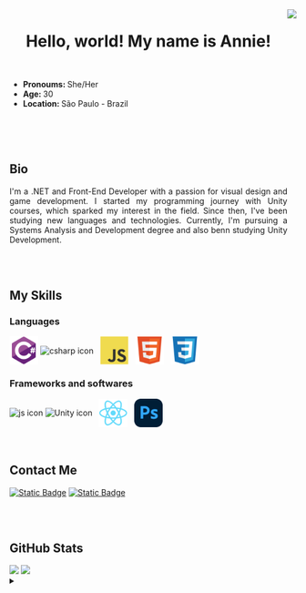 
<img align="right" height="500" src="https://github.com/AnnieJuraski/AnnieJuraski/assets/122943792/e7495280-c4b7-4585-96f9-530ad1febc48">





### <h1 align="center"> Hello, world! My name is Annie! </h1>
<br>

 - <strong>Pronoums: </strong> She/Her <br>
 - <strong>Age: </strong> 30 <br>
 - <strong>Location: </strong> São Paulo - Brazil
<br>
<br>
<br>


 ## Bio


<p align="justify">
I'm a .NET and Front-End Developer with a passion for visual design and game development. I started my programming journey with Unity courses, which sparked my interest in the field. Since then, I've been studying new languages and technologies. Currently, I'm pursuing a Systems Analysis and Development degree and also benn studying Unity Development.

<br>
  





  
</p>
<br>
<br>

  <h2> My Skills </h2>
    <h3> Languages</h3>  
    <div>     
      <img align="center" height="50" alt="csharp icon"  src="https://raw.githubusercontent.com/devicons/devicon/master/icons/csharp/csharp-original.svg">   
     <img align="center" height="60" alt="csharp icon"  src="https://raw.githubusercontent.com/AnnieJuraski/devicon/master/icons/python/python-original.svg">   &nbsp; 
      <img align="center" height="50" alt="js icon" src="https://raw.githubusercontent.com/devicons/devicon/master/icons/javascript/javascript-original.svg"> &nbsp;      
      <img align="center" height="50" alt="html icon" src="https://raw.githubusercontent.com/devicons/devicon/master/icons/html5/html5-original.svg"> &nbsp;
      <img align="center" height="50"  alt="css icon" src="https://raw.githubusercontent.com/devicons/devicon/master/icons/css3/css3-original.svg">  &nbsp;
    </div>
    
  <h3> Frameworks and softwares</h3>
  <div>
   <img align="center" height="50" alt="js icon" src="https://raw.githubusercontent.com/AnnieJuraski/devicon/1e5fe1470575c13e80173e85ed3de92925e4313e/icons/dot-net/dot-net-plain-wordmark.svg">    
    <img align="center" height="50" alt="Unity icon" src="https://raw.githubusercontent.com/AnnieJuraski/devicon/master/icons/unity/unity-original.svg"> &nbsp;
    <img align="center" height="50" alt="Reacticon" src="https://github.com/devicons/devicon/blob/master/icons/react/react-original.svg"> &nbsp;
    <img align="center" height="50"  alt="photoshop icon" src="https://raw.githubusercontent.com/tandpfun/skill-icons/main/icons/Photoshop.svg"> &nbsp;   
  </div>

  <br>
  <br>

  <h2> Contact Me </h2>

  [![Static Badge](https://img.shields.io/badge/-Linkedin-000?style=for-the-badge&logo=Linkedin&logoColor=%23cc00ff)](https://www.linkedin.com/in/annie-alves/)
  [![Static Badge](https://img.shields.io/badge/-G--MAIL-000?style=for-the-badge&logo=Gmail&logoColor=%23cc00ff)](mailto:annie.a.alves@gmal.com)


<br>
<br>

<h2>GitHub Stats</h2>

<div>
<img  height="200" src="https://github-readme-stats-anniejuraski.vercel.app/api?username=AnnieJuraski&layout=compact&langs_count=16&theme=midnight-purple"/>
<img   height="200" src="https://github-readme-stats-anniejuraski.vercel.app/api/top-langs/?username=AnnieJuraski&layout=compact&langs_count=16&theme=midnight-purple&hide=jupyter%20notebook"/>
</div>





<details>
  <summary></summary>  
  - <a href="https://www.freepik.com/free-vector/code-typing-concept-illustration_10259340.htm#query=developer&position=12&from_view=search&track=sph">Image by storyset</a> on Freepik
  - GitHub Stats by <a href="https://github.com/anuraghazra/github-readme-stats">anuraghazra</a> 
</details>
